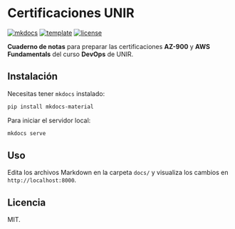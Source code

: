 # Certificaciones UNIR

[![mkdocs](https://img.shields.io/badge/mkdocs-1.4-blue)](https://www.mkdocs.org/)
[![template](https://img.shields.io/badge/template-material-dd2e57)](https://squidfunk.github.io/mkdocs-material/)
[![license](https://img.shields.io/badge/license-MIT-green.svg?logo=cachet&style=flat&logoColor=green)](LICENSE)

**Cuaderno de notas** para preparar las certificaciones **AZ-900** y **AWS Fundamentals** del curso **DevOps** de UNIR.

## Instalación

Necesitas tener `mkdocs` instalado:

```bash
pip install mkdocs-material
```

Para iniciar el servidor local:

```bash
mkdocs serve
```

## Uso

Edita los archivos Markdown en la carpeta `docs/` y visualiza los cambios en `http://localhost:8000`.

## Licencia

MIT.

